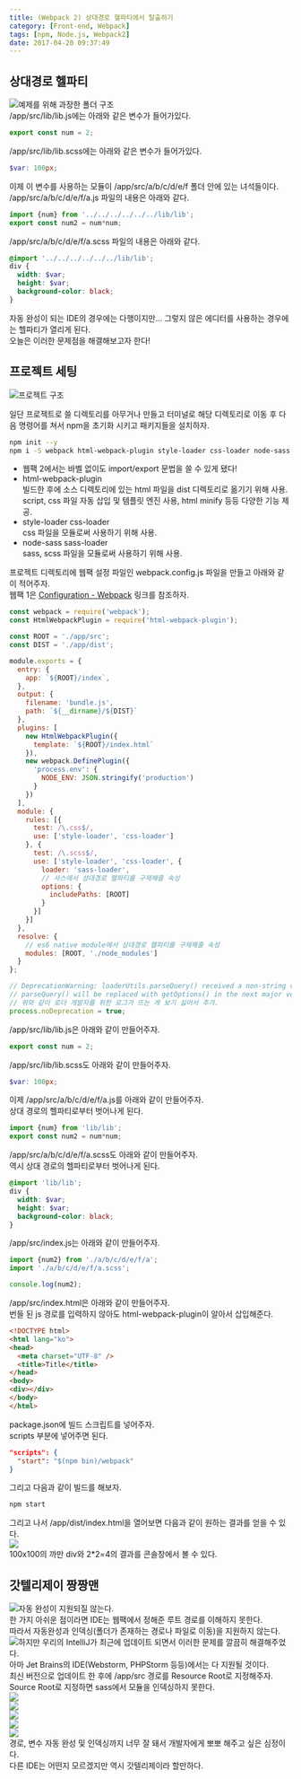 ```yaml
---
title: (Webpack 2) 상대경로 헬파티에서 탈출하기
category: [Front-end, Webpack]
tags: [npm, Node.js, Webpack2]
date: 2017-04-20 09:37:49
---
```


## 상대경로 헬파티
![예제를 위해 과장한 폴더 구조](webpack2-escape-relative-path-hell/thumb.png)  
/app/src/lib/lib.js에는 아래와 같은 변수가 들어가있다.  
```javascript
export const num = 2;
```

/app/src/lib/lib.scss에는 아래와 같은 변수가 들어가있다.  
```scss
$var: 100px;
```

이제 이 변수를 사용하는 모듈이 /app/src/a/b/c/d/e/f 폴더 안에 있는 녀석들이다.  
/app/src/a/b/c/d/e/f/a.js 파일의 내용은 아래와 같다.  
```javascript
import {num} from '../../../../../../lib/lib';
export const num2 = num*num;
```

/app/src/a/b/c/d/e/f/a.scss 파일의 내용은 아래와 같다.  
```scss
@import '../../../../../../lib/lib';
div {
  width: $var;
  height: $var;
  background-color: black;
}
```

자동 완성이 되는 IDE의 경우에는 다행이지만... 그렇지 않은 에디터를 사용하는 경우에는 헬파티가 열리게 된다.  
오늘은 이러한 문제점을 해결해보고자 한다!  

## 프로젝트 세팅
![프로젝트 구조](webpack2-escape-relative-path-hell/dir.png)  

일단 프로젝트로 쓸 디렉토리를 아무거나 만들고 터미널로 해당 디렉토리로 이동 후 다음 명령어를 쳐서 npm을 초기화 시키고 패키지들을 설치하자.  
```bash
npm init --y
npm i -S webpack html-webpack-plugin style-loader css-loader node-sass sass-loader
```
* 웹팩 2에서는 바벨 없이도 import/export 문법을 쓸 수 있게 됐다!
* html-webpack-plugin  
빌드한 후에 소스 디렉토리에 있는 html 파일을 dist 디렉토리로 옮기기 위해 사용.  
script, css 파일 자동 삽입 및 템플릿 엔진 사용, html minify 등등 다양한 기능 제공.  
* style-loader css-loader  
css 파일을 모듈로써 사용하기 위해 사용.  
* node-sass sass-loader  
sass, scss 파일을 모듈로써 사용하기 위해 사용.

프로젝트 디렉토리에 웹팩 설정 파일인 webpack.config.js 파일을 만들고 아래와 같이 적어주자.  
웹팩 1은 [Configuration - Webpack](https://webpack.github.io/docs/configuration.html#resolve) 링크를 참조하자.  
```javascript
const webpack = require('webpack');
const HtmlWebpackPlugin = require('html-webpack-plugin');

const ROOT = './app/src';
const DIST = './app/dist';

module.exports = {
  entry: {
    app: `${ROOT}/index`,
  },
  output: {
    filename: 'bundle.js',
    path: `${__dirname}/${DIST}`
  },
  plugins: [
    new HtmlWebpackPlugin({
      template: `${ROOT}/index.html`
    }),
    new webpack.DefinePlugin({
      'process.env': {
        NODE_ENV: JSON.stringify('production')
      }
    })
  ],
  module: {
    rules: [{
      test: /\.css$/,
      use: ['style-loader', 'css-loader']
    }, {
      test: /\.scss$/,
      use: ['style-loader', 'css-loader', {
        loader: 'sass-loader',
        // 사스에서 상대경로 헬파티를 구제해줄 속성
        options: {
          includePaths: [ROOT]
        }
      }]
    }]
  },
  resolve: {
    // es6 native module에서 상대경로 헬파티를 구제해줄 속성
    modules: [ROOT, './node_modules']
  }
};

// DeprecationWarning: loaderUtils.parseQuery() received a non-string value which can be problematic, see https://github.com/webpack/loader-utils/issues/56
// parseQuery() will be replaced with getOptions() in the next major version of loader-utils.
// 위와 같이 로더 개발자를 위한 로그가 뜨는 게 보기 싫어서 추가.
process.noDeprecation = true;
```

/app/src/lib/lib.js은 아래와 같이 만들어주자.  
```javascript
export const num = 2;
```

/app/src/lib/lib.scss도 아래와 같이 만들어주자.  
```scss
$var: 100px;
```

이제 /app/src/a/b/c/d/e/f/a.js를 아래와 같이 만들어주자.  
상대 경로의 헬파티로부터 벗어나게 된다.  
```javascript
import {num} from 'lib/lib';
export const num2 = num*num;
```

/app/src/a/b/c/d/e/f/a.scss도 아래와 같이 만들어주자.  
역시 상대 경로의 헬파티로부터 벗어나게 된다.  
```scss
@import 'lib/lib';
div {
  width: $var;
  height: $var;
  background-color: black;
}
```

/app/src/index.js는 아래와 같이 만들어주자.  
```javascript
import {num2} from './a/b/c/d/e/f/a';
import './a/b/c/d/e/f/a.scss';

console.log(num2);
```

/app/src/index.html은 아래와 같이 만들어주자.  
번들 된 js 경로를 입력하지 않아도 html-webpack-plugin이 알아서 삽입해준다.  
```html
<!DOCTYPE html>
<html lang="ko">
<head>
  <meta charset="UTF-8" />
  <title>Title</title>
</head>
<body>
<div></div>
</body>
</html>
```

package.json에 빌드 스크립트를 넣어주자.  
scripts 부분에 넣어주면 된다.  
```json
"scripts": {
  "start": "$(npm bin)/webpack"
}
```

그리고 다음과 같이 빌드를 해보자.  
```bash
npm start
```

그리고 나서 /app/dist/index.html을 열어보면 다음과 같이 원하는 결과를 얻을 수 있다.  
![](webpack2-escape-relative-path-hell/result.png)  
100x100의 까만 div와 2*2=4의 결과를 콘솔창에서 볼 수 있다.  

## 갓텔리제이 짱짱맨  
![자동 완성이 지원되질 않는다.](webpack2-escape-relative-path-hell/nono.png)  
한 가지 아쉬운 점이라면 IDE는 웹팩에서 정해준 루트 경로를 이해하지 못한다.  
따라서 자동완성과 인덱싱(폴더가 존재하는 경로나 파일로 이동)을 지원하지 않는다.  
![하지만 우리의 IntelliJ가 최근에 업데이트 되면서 이러한 문제를 깔끔히 해결해주었다.](webpack2-escape-relative-path-hell/gottellij.png)  
아마 Jet Brains의 IDE(Webstorm, PHPStorm 등등)에서는 다 지원될 것이다.  
최신 버전으로 업데이트 한 후에 /app/src 경로를 Resource Root로 지정해주자.  
Source Root로 지정하면 sass에서 모듈을 인덱싱하지 못한다.  
![](webpack2-escape-relative-path-hell/markDir.png)  
![](webpack2-escape-relative-path-hell/01.png)  
![](webpack2-escape-relative-path-hell/02.png)  
![](webpack2-escape-relative-path-hell/03.png)  
![](webpack2-escape-relative-path-hell/04.png)  
경로, 변수 자동 완성 및 인덱싱까지 너무 잘 돼서 개발자에게 뽀뽀 해주고 싶은 심정이다.  
다른 IDE는 어떤지 모르겠지만 역시 갓텔리제이라 할만하다.
 